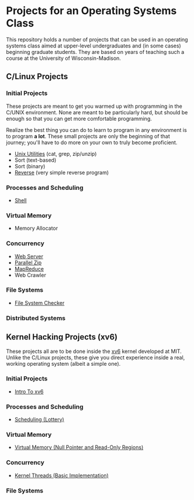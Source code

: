 
# Projects for an Operating Systems Class

This repository holds a number of projects that can be used in an operating
systems class aimed at upper-level undergraduates and (in some cases)
beginning graduate students. They are based on years of teaching such a course
at the University of Wisconsin-Madison.

## C/Linux Projects

### Initial Projects

These projects are meant to get you warmed up with programming in the C/UNIX
environment. None are meant to be particularly hard, but should be enough so
that you can get more comfortable programming. 

Realize the best thing you can do to learn to program in any environment is to
program **a lot**. These small projects are only the beginning of that
journey; you'll have to do more on your own to truly become proficient.

* [Unix Utilities](https://github.com/remzi-arpacidusseau/ostep-projects/tree/master/initial-utilities) (cat, grep, zip/unzip)
* Sort (text-based)
* Sort (binary)
* [Reverse](https://github.com/remzi-arpacidusseau/ostep-projects/tree/master/initial-reverse) (very simple reverse program)

### Processes and Scheduling

* [Shell](https://github.com/remzi-arpacidusseau/ostep-projects/tree/master/processes-shell)

### Virtual Memory

* Memory Allocator

### Concurrency

* [Web Server](https://github.com/remzi-arpacidusseau/ostep-projects/tree/master/concurrency-webserver)
* [Parallel Zip](https://github.com/remzi-arpacidusseau/ostep-projects/tree/master/concurrency-pzip)
* [MapReduce](https://github.com/remzi-arpacidusseau/ostep-projects/tree/master/concurrency-mapreduce)
* Web Crawler

### File Systems

* [File System Checker](https://github.com/remzi-arpacidusseau/ostep-projects/tree/master/filesystems-checker)

### Distributed Systems


## Kernel Hacking Projects (xv6)

These projects all are to be done inside the
[xv6](https://pdos.csail.mit.edu/6.828/2017/xv6.html) kernel developed at
MIT. Unlike the C/Linux projects, these give you direct experience inside a
real, working operating system (albeit a simple one).

### Initial Projects

* [Intro To xv6](https://github.com/remzi-arpacidusseau/ostep-projects/tree/master/initial-xv6)

### Processes and Scheduling

* [Scheduling (Lottery)](https://github.com/remzi-arpacidusseau/ostep-projects/tree/master/scheduling-xv6-lottery)

### Virtual Memory

* [Virtual Memory (Null Pointer and Read-Only Regions)](https://github.com/remzi-arpacidusseau/ostep-projects/tree/master/vm-xv6-intro)

### Concurrency

* [Kernel Threads (Basic Implementation)](https://github.com/remzi-arpacidusseau/ostep-projects/tree/master/concurrency-xv6-threads)

### File Systems



